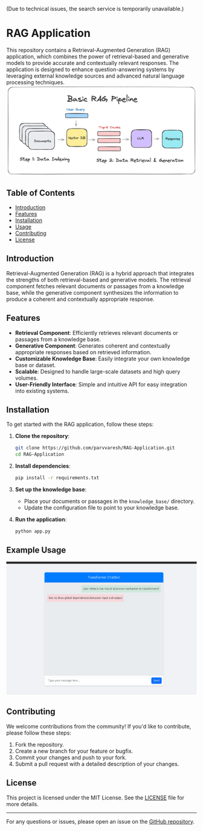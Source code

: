 (Due to technical issues, the search service is temporarily unavailable.)

# RAG Application

This repository contains a Retrieval-Augmented Generation (RAG) application, which combines the power of retrieval-based and generative models to provide accurate and contextually relevant responses. The application is designed to enhance question-answering systems by leveraging external knowledge sources and advanced natural language processing techniques.
![Alt Text](/assets/rag_pipeline.png)


## Table of Contents

- [Introduction](#introduction)
- [Features](#features)
- [Installation](#installation)
- [Usage](#usage)
- [Contributing](#contributing)
- [License](#license)

## Introduction

Retrieval-Augmented Generation (RAG) is a hybrid approach that integrates the strengths of both retrieval-based and generative models. The retrieval component fetches relevant documents or passages from a knowledge base, while the generative component synthesizes the information to produce a coherent and contextually appropriate response.


## Features

- **Retrieval Component**: Efficiently retrieves relevant documents or passages from a knowledge base.
- **Generative Component**: Generates coherent and contextually appropriate responses based on retrieved information.
- **Customizable Knowledge Base**: Easily integrate your own knowledge base or dataset.
- **Scalable**: Designed to handle large-scale datasets and high query volumes.
- **User-Friendly Interface**: Simple and intuitive API for easy integration into existing systems.

## Installation

To get started with the RAG application, follow these steps:

1. **Clone the repository**:
   ```bash
   git clone https://github.com/parvvaresh/RAG-Application.git
   cd RAG-Application
   ```

2. **Install dependencies**:
   ```bash
   pip install -r requirements.txt
   ```

3. **Set up the knowledge base**:
   - Place your documents or passages in the `knowledge_base/` directory.
   - Update the configuration file to point to your knowledge base.

4. **Run the application**:
   ```bash
   python app.py
   ```

## Example Usage

![Alt Text](/assets/result.png)





## Contributing

We welcome contributions from the community! If you'd like to contribute, please follow these steps:

1. Fork the repository.
2. Create a new branch for your feature or bugfix.
3. Commit your changes and push to your fork.
4. Submit a pull request with a detailed description of your changes.

## License

This project is licensed under the MIT License. See the [LICENSE](LICENSE) file for more details.

---

For any questions or issues, please open an issue on the [GitHub repository](https://github.com/parvvaresh/RAG-Application/issues).
